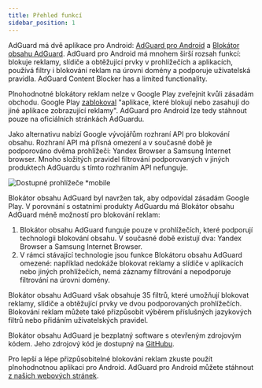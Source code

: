 ```yaml
---
title: Přehled funkcí
sidebar_position: 1
---
```


AdGuard má dvě aplikace pro Android: [AdGuard pro Android](https://adguard.com/adguard-android/overview.html) a [Blokátor obsahu AdGuard](https://adguard.com/adguard-content-blocker/overview.html). AdGuard pro Android má mnohem širší rozsah funkcí: blokuje reklamy, slídiče a obtěžující prvky v prohlížečích a aplikacích, používá filtry i blokování reklam na úrovni domény a podporuje uživatelská pravidla. AdGuard Content Blocker has a limited functionality.

Plnohodnotné blokátory reklam nelze v Google Play zveřejnit kvůli zásadám obchodu. Google Play [zablokoval](https://adguard.com/en/blog/google-removes-adguard-android-app-google-play.html) "aplikace, které blokují nebo zasahují do jiné aplikace zobrazující reklamy". AdGuard pro Android lze tedy stáhnout pouze na oficiálních stránkách AdGuardu.

Jako alternativu nabízí Google vývojářům rozhraní API pro blokování obsahu. Rozhraní API má přísná omezení a v současné době je podporováno dvěma prohlížeči: Yandex Browser a Samsung Internet browser. Mnoho složitých pravidel filtrování podporovaných v jiných produktech AdGuardu s tímto rozhraním API nefunguje.

![Dostupné prohlížeče *mobile](https://cdn.adtidy.org/content/Kb/ad_blocker/content_blocker/content_blocker.png)

Blokátor obsahu AdGuard byl navržen tak, aby odpovídal zásadám Google Play. V porovnání s ostatními produkty AdGuardu má Blokátor obsahu AdGuard méně možností pro blokování reklam:

1. Blokátor obsahu AdGuard funguje pouze v prohlížečích, které podporují technologii blokování obsahu. V současné době existují dva: Yandex Browser a Samsung Internet Browser.
2. V rámci stávající technologie jsou funkce Blokátoru obsahu AdGuard omezené: například nedokáže blokovat reklamy a slídiče v aplikacích nebo jiných prohlížečích, nemá záznamy filtrování a nepodporuje filtrování na úrovni domény.

Blokátor obsahu AdGuard však obsahuje 35 filtrů, které umožňují blokovat reklamy, slídiče a obtěžující prvky ve dvou podporovaných prohlížečích. Blokování reklam můžete také přizpůsobit výběrem příslušných jazykových filtrů nebo přidáním uživatelských pravidel.

Blokátor obsahu AdGuard je bezplatný software s otevřeným zdrojovým kódem. Jeho zdrojový kód je dostupný na [GitHubu](https://github.com/AdguardTeam/ContentBlocker).

Pro lepší a lépe přizpůsobitelné blokování reklam zkuste použít plnohodnotnou aplikaci pro Android. AdGuard pro Android můžete stáhnout [z našich webových stránek](https://adguard.com/adguard-android/overview.html).